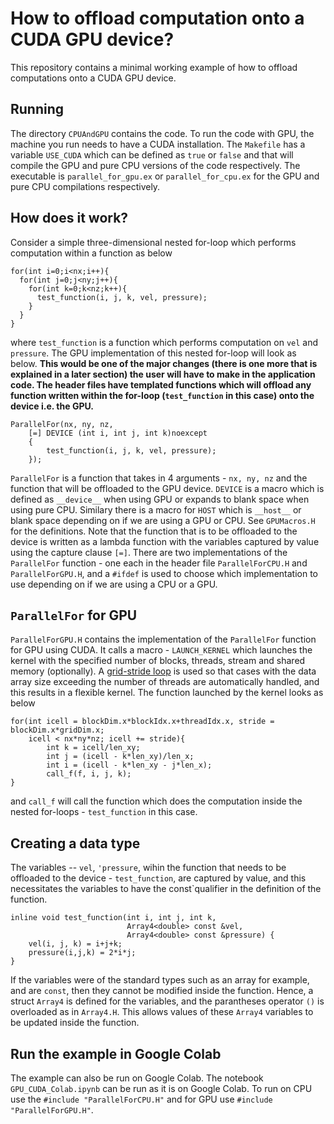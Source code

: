 # How to offload computation onto a CUDA GPU device?

This repository contains a minimal working example of how to offload 
computations onto a CUDA GPU device.

## Running 
The directory ```CPUAndGPU``` contains the code. To run the code with GPU, the machine you run needs to have a CUDA installation.
The ```Makefile``` has a variable ```USE_CUDA``` which can be defined as ```true``` or 
```false``` and that will compile the GPU and pure CPU versions of the code respectively. 
The executable is ```parallel_for_gpu.ex``` or ```parallel_for_cpu.ex``` for the GPU and pure CPU compilations respectively.

## How does it work? 
Consider a simple three-dimensional nested for-loop which performs computation within a function as below      
```
for(int i=0;i<nx;i++){
  for(int j=0;j<ny;j++){
    for(int k=0;k<nz;k++){
      test_function(i, j, k, vel, pressure);
    }
  }
}
```
where ```test_function``` is a function which performs computation on ```vel``` and ```pressure```. The GPU implementation of 
this nested for-loop will look as below. **This would be one of the major changes (there is one more that is explained in a later section) 
the user will have to make in the application code. The header files have templated functions which will offload any function written within 
the for-loop (```test_function``` in this case) onto the device i.e. the GPU.** 
```
ParallelFor(nx, ny, nz,
	[=] DEVICE (int i, int j, int k)noexcept
	{
		test_function(i, j, k, vel, pressure);
	});
```
```ParallelFor``` is a function that takes in 4 arguments - ```nx, ny, nz``` and the function that will be offloaded 
to the GPU device. ```DEVICE``` is a macro which is defined as ```__device__``` when using GPU or expands to blank space 
when using pure CPU. Similary there is a macro for `HOST` which is `__host__` or blank space depending on if we are using a GPU or CPU. 
See `GPUMacros.H` for the definitions. Note that the function that is to be offloaded to the device 
is written as a lambda function with the variables captured by value using the capture clause ```[=]```. There are two 
implementations of the ```ParallelFor``` function - one each in the header file ```ParallelForCPU.H``` and ```ParallelForGPU.H```, 
and a ```#ifdef``` is used to choose which implementation to use depending on if we are using a CPU or a GPU.  

## ```ParallelFor``` for GPU
```ParallelForGPU.H``` contains the implementation of the ```ParallelFor``` function for GPU using CUDA. It calls a macro -  ```LAUNCH_KERNEL``` 
which launches the kernel with the specified number of blocks, threads, stream and shared memory (optionally). 
A [grid-stride loop](https://developer.nvidia.com/blog/cuda-pro-tip-write-flexible-kernels-grid-stride-loops/) is used so that cases with the data array size
exceeding the number of threads are automatically handled, and this 
results in a flexible kernel. The function launched by the kernel looks as below 
```
for(int icell = blockDim.x*blockIdx.x+threadIdx.x, stride = blockDim.x*gridDim.x;
	icell < nx*ny*nz; icell += stride){
		int k = icell/len_xy;
		int j = (icell - k*len_xy)/len_x;
		int i = (icell - k*len_xy - j*len_x); 
		call_f(f, i, j, k);	
}
```
and ```call_f``` will call the function which does the computation inside the nested for-loops - ```test_function``` in this case.

## Creating a data type
The variables -- `vel`, `'pressure`, wihin the function that needs to be offloaded to the device - `test_function`, are captured by value, and this 
necessitates the variables to have the const`qualifier in the definition of the function. 
```
inline void test_function(int i, int j, int k,
                          Array4<double> const &vel,
                          Array4<double> const &pressure) {
    vel(i, j, k) = i+j+k;
    pressure(i,j,k) = 2*i*j;
}
``` 
If the variables were of the standard types such as an array for example, and are `const`, then they cannot be modified inside the function. Hence, a struct `Array4` 
is defined for the variables, and the parantheses operator `()` is overloaded as in `Array4.H`. This allows values of these `Array4` variables to be updated inside the function.




 
## Run the example in Google Colab  
The example can also be run on Google Colab. The notebook ```GPU_CUDA_Colab.ipynb``` can be run as it is on Google Colab. 
To run on CPU use the ```#include "ParallelForCPU.H"``` and for GPU use ```#include "ParallelForGPU.H"```.
